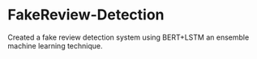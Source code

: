 # FakeReview-Detection
Created a fake review detection system using BERT+LSTM an ensemble machine learning technique.
